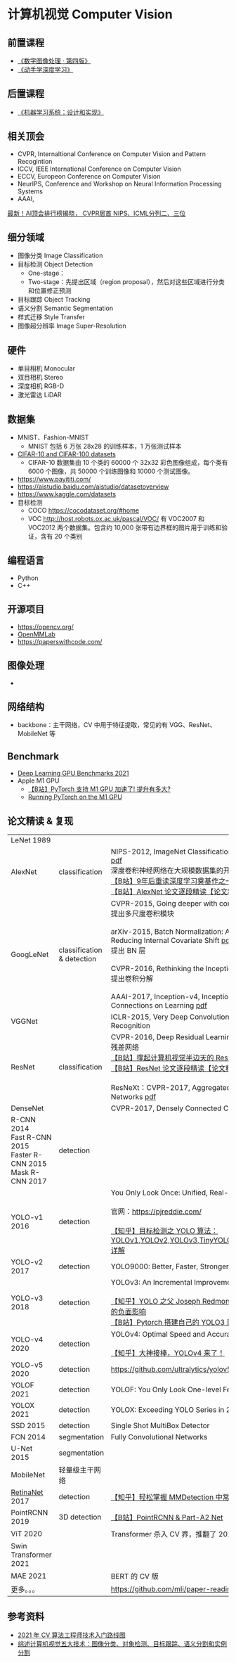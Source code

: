 # 计算机视觉 Computer Vision

## 前置课程
- [《数字图像处理 · 第四版》](https://book.douban.com/subject/35075811/)
- [《动手学深度学习》](https://zh.d2l.ai/index.html)

## 后置课程
- [《机器学习系统：设计和实现》](https://openmlsys.github.io/)

## 相关顶会
- CVPR, Internaltional Conference on Computer Vision and Pattern Recogintion
- ICCV, IEEE International Conference on Computer Vision
- ECCV, Europeon Conference on Computer Vision
- NeurIPS, Conference and Workshop on Neural Information Processing Systems
- AAAI, 

[最新！AI顶会排行榜揭晓， CVPR居首 NIPS、ICML分列二、三位](https://zhuanlan.zhihu.com/p/82288889)

## 细分领域
- 图像分类 Image Classification
- 目标检测 Object Detection
    - One-stage：
    - Two-stage：先提出区域（region proposal），然后对这些区域进行分类和位置修正预测
- 目标跟踪 Object Tracking
- 语义分割 Semantic Segmentation
- 样式迁移 Style Transfer
- 图像超分辨率 Image Super-Resolution

## 硬件
- 单目相机 Monocular
- 双目相机 Stereo
- 深度相机 RGB-D
- 激光雷达 LiDAR

## 数据集
- MNIST、Fashion-MNIST
    - MNIST 包括 6 万张 28x28 的训练样本，1 万张测试样本
- [CIFAR-10 and CIFAR-100 datasets](https://www.cs.toronto.edu/~kriz/cifar.html)
    - CIFAR-10 数据集由 10 个类的 60000 个 32x32 彩色图像组成，每个类有 6000 个图像，共 50000 个训练图像和 10000 个测试图像。
- https://www.payititi.com/
- https://aistudio.baidu.com/aistudio/datasetoverview
- https://www.kaggle.com/datasets
- 目标检测
    - COCO https://cocodataset.org/#home
    - VOC http://host.robots.ox.ac.uk/pascal/VOC/ 有 VOC2007 和 VOC2012 两个数据集。包含约 10,000 张带有边界框的图片用于训练和验证，含有 20 个类别

## 编程语言
- Python
- C++

## 开源项目
- https://opencv.org/
- [OpenMMLab](https://github.com/open-mmlab)
- https://paperswithcode.com/

## 图像处理
- 

## 网络结构
- backbone：主干网络，CV 中用于特征提取，常见的有 VGG、ResNet、MobileNet 等

## Benchmark
- [Deep Learning GPU Benchmarks 2021](https://www.aime.info/blog/deep-learning-gpu-benchmarks-2021/)
- Apple M1 GPU
    - [【B站】PyTorch 支持 M1 GPU 加速了! 提升有多大?](https://www.bilibili.com/video/BV1a341137Sb/?spm_id_from=333.788)
    - [Running PyTorch on the M1 GPU](https://sebastianraschka.com/blog/2022/pytorch-m1-gpu.html)

## 论文精读 & 复现

<table>
    <tr>
        <td>LeNet 1989</td>
    </tr>
    <tr>
        <td>AlexNet</td>
        <td>classification</td>
        <td>
            NIPS-2012, ImageNet Classification with Deep Convolutional Neural Networks <a target="_blank" href="https://proceedings.neurips.cc/paper/2012/file/c399862d3b9d6b76c8436e924a68c45b-Paper.pdf">pdf</a><br />
            深度卷积神经网络在大规模数据集的开篇巨作<br />
            <a target="_blank" href="https://www.bilibili.com/video/BV1ih411J7Kz/">【B站】9年后重读深度学习奠基作之一：AlexNet【论文精读】by 李沐</a><br />
            <a target="_blank" href="https://www.bilibili.com/video/BV1hq4y157t1/">【B站】AlexNet 论文逐段精读【论文精读】by 李沐</a>
        </td>
    </tr>
    <tr>
        <td>GoogLeNet</td>
        <td>classification & detection</td>
        <td>
            CVPR-2015, Going deeper with convolutions <a target="_blank" href="https://www.cs.unc.edu/~wliu/papers/GoogLeNet.pdf">pdf</a><br />
            提出多尺度卷积模块<br />
            <br />
            arXiv-2015, Batch Normalization: Accelerating Deep Network Training by Reducing Internal Covariate Shift <a target="_blank" href="http://data-science.wiki/images/Batch_Normalization-_Accelerating_Deep_Network_Training_by_Reducing_Internal_Covariate_Shift_1502.03167v3.pdf">pdf</a><br />
            提出 BN 层<br />
            <br />
            CVPR-2016, Rethinking the Inception Architecture for Computer Vision <a target="_blank" href="https://openaccess.thecvf.com/content_cvpr_2016/papers/Szegedy_Rethinking_the_Inception_CVPR_2016_paper.pdf">pdf</a><br />
            提出卷积分解<br />
            <br />
            AAAI-2017, Inception-v4, Inception-ResNet and the Impact of Residual Connections on Learning <a target="_blank" href="https://www.cs.cmu.edu/~jeanoh/16-785/papers/szegedy-aaai2017-inception-v4.pdf">pdf</a><br />
        </td>
    </tr>
    <tr>
        <td>VGGNet</td>
        <td></td>
        <td>
            ICLR-2015, Very Deep Convolutional Networks for Large-Scale Image Recognition
        </td>
    </tr>
    <tr>
        <td>ResNet</td>
        <td>classification</td>
        <td>
            CVPR-2016, Deep Residual Learning for Image Recognition <a target="_blank" href="https://openaccess.thecvf.com/content_cvpr_2016/papers/He_Deep_Residual_Learning_CVPR_2016_paper.pdf">pdf</a><br />
            残差网络 <br />
            <a target="_blank" href="https://www.bilibili.com/video/BV1Fb4y1h73E/?spm_id_from=333.788">【B站】撑起计算机视觉半边天的 ResNet【论文精读】by 李沐</a><br />
            <a target="_blank" href="https://www.bilibili.com/video/BV1P3411y7nn/?spm_id_from=333.788.recommend_more_video.0">【B站】ResNet 论文逐段精读【论文精读】by 李沐</a><br />
            <br />
            ResNeXt：CVPR-2017, Aggregated Residual Transformations for Deep Neural Networks <a target="_blank" href="https://openaccess.thecvf.com/content_cvpr_2017/papers/Xie_Aggregated_Residual_Transformations_CVPR_2017_paper.pdf">pdf</a>
        </td>
    </tr>
    <tr>
        <td>DenseNet</td>
        <td></td>
        <td>
            CVPR-2017, Densely Connected Convolutional Networks <a target="_blank" href="https://openaccess.thecvf.com/content_cvpr_2017/papers/Huang_Densely_Connected_Convolutional_CVPR_2017_paper.pdf">pdf</a>
        </td>
    </tr>
    <tr>
        <td>
            R-CNN 2014 <br />
            Fast R-CNN 2015 <br />
            Faster R-CNN 2015 <br />
            Mask R-CNN 2017
        </td>
        <td>detection</td>
        <td></td>
    </tr>
    <tr>
        <td>YOLO-v1 2016</td>
        <td>detection</td>
        <td>
            You Only Look Once: Unified, Real-Time Object Detection <a target="_blank" href="https://pjreddie.com/media/files/papers/yolo_1.pdf">pdf</a><br />
            <br />
            官网：<a target="_blank" href="https://pjreddie.com/">https://pjreddie.com/</a><br />
            <br />
            <a target="_blank" href="https://zhuanlan.zhihu.com/p/136382095">【知乎】目标检测之 YOLO 算法：YOLOv1,YOLOv2,YOLOv3,TinyYOLO,YOLOv4,YOLOv5,YOLObile,YOLOF,YOLOX 详解</a>
        </td>
    </tr>
    <tr>
        <td>YOLO-v2 2017</td>
        <td>detection</td>
        <td>
            YOLO9000: Better, Faster, Stronger <br />
        </td>
    </tr>
    <tr>
        <td>YOLO-v3 2018</td>
        <td>detection</td>
        <td>
            YOLOv3: An Incremental Improvement <a target="_blank" href="https://pjreddie.com/media/files/papers/YOLOv3.pdf">pdf</a><br />
            <br />
            <a target="_blank" href="https://zhuanlan.zhihu.com/p/108440835">【知乎】YOLO 之父 Joseph Redmon 宣布退出 CV 界，坦言无法忽视自己工作带来的负面影响</a><br />
            <a target="_blank" href="https://www.bilibili.com/video/BV1Hp4y1y788?spm_id_from=333.1007.top_right_bar_window_default_collection.content.click">【B站】Pytorch 搭建自己的 YOLO3 目标检测平台</a>
        </td>
    </tr>
    <tr>
        <td>YOLO-v4 2020</td>
        <td>detection</td>
        <td>
            YOLOv4: Optimal Speed and Accuracy of Object Detection <br />
            <br />
            <a target="_blank" href="https://zhuanlan.zhihu.com/p/135909702">【知乎】大神接棒，YOLOv4 来了！</a>
        </td>
    </tr>
    <tr>
        <td>YOLO-v5 2020</td>
        <td>detection</td>
        <td>
            <a target="_blank" href="https://github.com/ultralytics/yolov5">https://github.com/ultralytics/yolov5</a> <br />
        </td>
    </tr>
    <tr>
        <td>YOLOF 2021</td>
        <td>detection</td>
        <td>
            YOLOF: You Only Look One-level Feature <br />
        </td>
    </tr>
    <tr>
        <td>YOLOX 2021</td>
        <td>detection</td>
        <td>
            YOLOX: Exceeding YOLO Series in 2021 <br />
        </td>
    </tr>
    <tr>
        <td>SSD 2015</td>
        <td>detection</td>
        <td>Single Shot MultiBox Detector</td>
    </tr>
    <tr>
        <td>FCN 2014</td>
        <td>segmentation</td>
        <td>Fully Convolutional Networks</td>
    </tr>
    <tr>
        <td>
            U-Net 2015
        </td>
        <td>segmentation</td>
    </tr>
    <tr>
        <td>MobileNet</td>
        <td>轻量级主干网络</td>
    </tr>
    <tr>
        <td>
            <a target="_blank" href="https://arxiv.org/abs/1708.02002">RetinaNet</a> 2017
        </td>
        <td>detection</td>
        <td>
            <a target="_blank" href="https://zhuanlan.zhihu.com/p/346198300">【知乎】轻松掌握 MMDetection 中常用算法(一)：RetinaNet 及配置详解</a>
        </td>
    </tr>
    <tr>
        <td>PointRCNN 2019</td>
        <td>3D detection</td>
        <td>
            <a target="_blank" href="https://www.bilibili.com/video/BV1cE411L7mL?spm_id_from=333.1007.top_right_bar_window_default_collection.content.click">【B站】PointRCNN & Part-A2 Net</a>
        </td>
    </tr>
    <tr>
        <td>ViT 2020</td>
        <td></td>
        <td>
            Transformer 杀入 CV 界，推翻了 2012 Alexnet 提出的 CNN 在 CV 的统治地位。
        </td>
    </tr>
    <tr>
        <td>Swin Transformer 2021</td>
    </tr>
    <tr>
        <td>MAE 2021</td>
        <td></td>
        <td>
            BERT 的 CV 版
        </td>
    </tr>
    <tr>
        <td>更多。。。</td>
        <td></td>
        <td>
            <a target="_blank" href="https://github.com/mli/paper-reading">https://github.com/mli/paper-reading</a>
        </td>
    </tr>
</table>

## 参考资料
- [2021 年 CV 算法工程师技术入门路线图](https://jishuin.proginn.com/p/763bfbd5cab6)
- [综述计算机视觉五大技术：图像分类、对象检测、目标跟踪、语义分割和实例分割](https://bbs.cvmart.net/articles/655/1)
